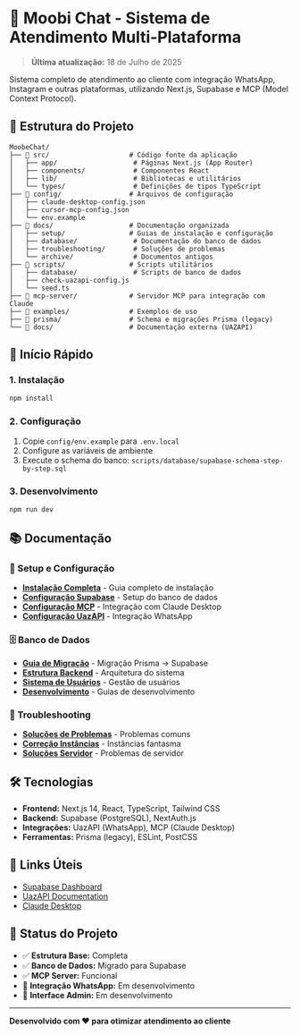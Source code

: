 # 🚀 Moobi Chat - Sistema de Atendimento Multi-Plataforma

> **Última atualização:** 18 de Julho de 2025

Sistema completo de atendimento ao cliente com integração WhatsApp, Instagram e outras plataformas, utilizando Next.js, Supabase e MCP (Model Context Protocol).

## 📁 Estrutura do Projeto

```
MoobeChat/
├── 📂 src/                    # Código fonte da aplicação
│   ├── app/                   # Páginas Next.js (App Router)
│   ├── components/            # Componentes React
│   ├── lib/                   # Bibliotecas e utilitários
│   └── types/                 # Definições de tipos TypeScript
├── 📂 config/                 # Arquivos de configuração
│   ├── claude-desktop-config.json
│   ├── cursor-mcp-config.json
│   └── env.example
├── 📂 docs/                   # Documentação organizada
│   ├── setup/                # Guias de instalação e configuração
│   ├── database/              # Documentação do banco de dados
│   ├── troubleshooting/       # Soluções de problemas
│   └── archive/               # Documentos antigos
├── 📂 scripts/                # Scripts utilitários
│   ├── database/              # Scripts de banco de dados
│   ├── check-uazapi-config.js
│   └── seed.ts
├── 📂 mcp-server/             # Servidor MCP para integração com Claude
├── 📂 examples/               # Exemplos de uso
├── 📂 prisma/                 # Schema e migrações Prisma (legacy)
└── 📂 docs/                   # Documentação externa (UAZAPI)
```

## 🚀 Início Rápido

### 1. Instalação
```bash
npm install
```

### 2. Configuração
1. Copie `config/env.example` para `.env.local`
2. Configure as variáveis de ambiente
3. Execute o schema do banco: `scripts/database/supabase-schema-step-by-step.sql`

### 3. Desenvolvimento
```bash
npm run dev
```

## 📚 Documentação

### 🔧 Setup e Configuração
- **[Instalação Completa](docs/setup/INSTALACAO.md)** - Guia completo de instalação
- **[Configuração Supabase](docs/setup/SETUP-SUPABASE.md)** - Setup do banco de dados
- **[Configuração MCP](docs/setup/CONFIGURACAO-MCP-COMPLETA.md)** - Integração com Claude Desktop
- **[Configuração UazAPI](docs/setup/CONFIGURACAO-UAZAPI.md)** - Integração WhatsApp

### 🗄️ Banco de Dados
- **[Guia de Migração](docs/database/MIGRATION_GUIDE.md)** - Migração Prisma → Supabase
- **[Estrutura Backend](docs/database/ESTRUTURA-BACKEND.md)** - Arquitetura do sistema
- **[Sistema de Usuários](docs/database/SISTEMA-USUARIOS.md)** - Gestão de usuários
- **[Desenvolvimento](docs/database/DESENVOLVIMENTO.md)** - Guias de desenvolvimento

### 🔧 Troubleshooting
- **[Soluções de Problemas](docs/troubleshooting/SOLUCOES-PROBLEMAS.md)** - Problemas comuns
- **[Correção Instâncias](docs/troubleshooting/CORRECAO-INSTANCIAS-FANTASMA.md)** - Instâncias fantasma
- **[Soluções Servidor](docs/troubleshooting/SOLUCAO-SERVIDOR-GRATUITO.md)** - Problemas de servidor

## 🛠️ Tecnologias

- **Frontend:** Next.js 14, React, TypeScript, Tailwind CSS
- **Backend:** Supabase (PostgreSQL), NextAuth.js
- **Integrações:** UazAPI (WhatsApp), MCP (Claude Desktop)
- **Ferramentas:** Prisma (legacy), ESLint, PostCSS

## 🔗 Links Úteis

- [Supabase Dashboard](https://supabase.com/dashboard)
- [UazAPI Documentation](docs/UAZAPI%20Documentation.html)
- [Claude Desktop](https://claude.ai/desktop)

## 📝 Status do Projeto

- ✅ **Estrutura Base:** Completa
- ✅ **Banco de Dados:** Migrado para Supabase
- ✅ **MCP Server:** Funcional
- 🔄 **Integração WhatsApp:** Em desenvolvimento
- 🔄 **Interface Admin:** Em desenvolvimento

---

**Desenvolvido com ❤️ para otimizar atendimento ao cliente**
